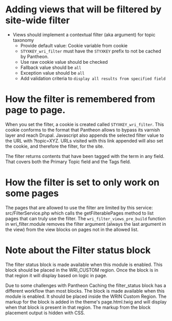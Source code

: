 # Adding views that will be filtered by site-wide filter
- Views should implement a contextual filter (aka argument) for topic taxonomy
  - Provide default value: Cookie variable from cookie
  - `STYXKEY_wri_filter` must have the `STYXKEY` prefix to not be cached by
    Pantheon.
  - Use raw cookie value should be checked
  - Fallback value should be `all`
  - Exception value should be `all`
  - Add validation criteria to `display all results from specified field`

# How the filter is remembered from page to page.
When you set the filter, a cookie is created called `STYXKEY_wri_filter`.
This cookie conforms to the format that Pantheon allows to bypass its varnish
layer and reach Drupal. Javascript also appends the selected filter value to
the URL with ?topic=XYZ. URLs visited with this link appended will also set
the cookie, and therefore the filter, for the site.

The filter returns contents that have been tagged with the term in any field.
That covers both the Primary Topic field and the Tags field.

# How the filter is set to only work on some pages
The pages that are allowed to use the filter are limited by this service:
src/FilterService.php which calls the getFilterablePages method to list pages
that can truly use the filter. The `wri_filter_views_pre_build` function in
wri_filter.module removes the filter argument (always the last argument in
the view) from the view blocks on pages not in the allowed list.

# Note about the Filter status block
The filter status block is made available when this module is enabled.
This block should be placed in the WRI_CUSTOM region.
Once the block is in that region it will display based on logic in page.

Due to some challenges with Pantheon Caching the filter_status block has a
different workflow than most blocks. The block is made available when this
module is enabled. It should be placed inside the WRIN Custom Region.
The markup for the block is added in the theme's page.html.twig and will display
when that block is present in that region. The markup from the block placement
output is hidden with CSS.
